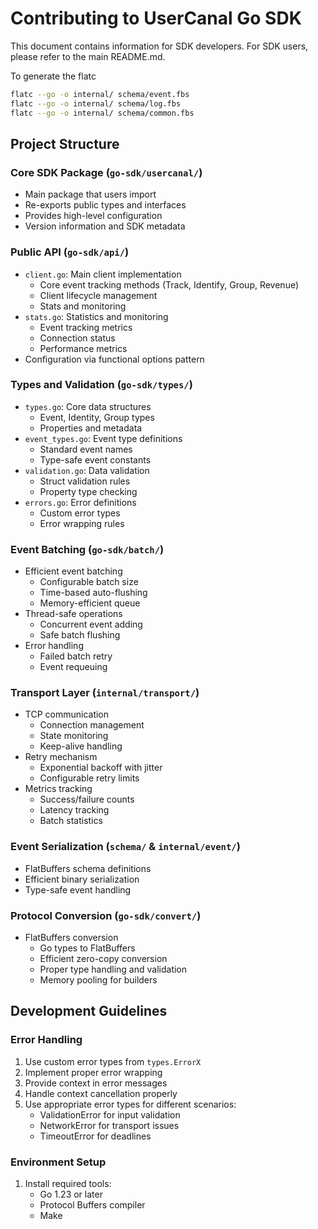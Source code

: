 # Contributing to UserCanal Go SDK

This document contains information for SDK developers. For SDK users, please refer to the main README.md.

To generate the flatc

```bash
flatc --go -o internal/ schema/event.fbs
flatc --go -o internal/ schema/log.fbs
flatc --go -o internal/ schema/common.fbs
```

## Project Structure

### Core SDK Package (`go-sdk/usercanal/`)
* Main package that users import
* Re-exports public types and interfaces
* Provides high-level configuration
* Version information and SDK metadata

### Public API (`go-sdk/api/`)
* `client.go`: Main client implementation
  * Core event tracking methods (Track, Identify, Group, Revenue)
  * Client lifecycle management
  * Stats and monitoring
* `stats.go`: Statistics and monitoring
  * Event tracking metrics
  * Connection status
  * Performance metrics
* Configuration via functional options pattern

### Types and Validation (`go-sdk/types/`)
* `types.go`: Core data structures
  * Event, Identity, Group types
  * Properties and metadata
* `event_types.go`: Event type definitions
  * Standard event names
  * Type-safe event constants
* `validation.go`: Data validation
  * Struct validation rules
  * Property type checking
* `errors.go`: Error definitions
  * Custom error types
  * Error wrapping rules

### Event Batching (`go-sdk/batch/`)
* Efficient event batching
  * Configurable batch size
  * Time-based auto-flushing
  * Memory-efficient queue
* Thread-safe operations
  * Concurrent event adding
  * Safe batch flushing
* Error handling
  * Failed batch retry
  * Event requeuing

### Transport Layer (`internal/transport/`)
* TCP communication
  * Connection management
  * State monitoring
  * Keep-alive handling
* Retry mechanism
  * Exponential backoff with jitter
  * Configurable retry limits
* Metrics tracking
  * Success/failure counts
  * Latency tracking
  * Batch statistics

### Event Serialization (`schema/` & `internal/event/`)
* FlatBuffers schema definitions
* Efficient binary serialization
* Type-safe event handling

### Protocol Conversion (`go-sdk/convert/`)
* FlatBuffers conversion
  * Go types to FlatBuffers
  * Efficient zero-copy conversion
  * Proper type handling and validation
  * Memory pooling for builders

## Development Guidelines

### Error Handling
1. Use custom error types from `types.ErrorX`
2. Implement proper error wrapping
3. Provide context in error messages
4. Handle context cancellation properly
5. Use appropriate error types for different scenarios:
   * ValidationError for input validation
   * NetworkError for transport issues
   * TimeoutError for deadlines

### Environment Setup
1. Install required tools:
   * Go 1.23 or later
   * Protocol Buffers compiler
   * Make
